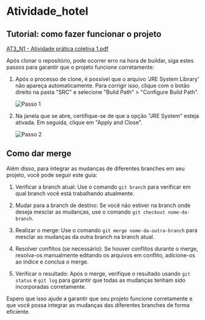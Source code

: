 # Atividade_hotel

## Tutorial: como fazer funcionar o projeto

[AT3_N1 - Atividade prática coletiva 1.pdf](https://github.com/matheus58/Atividade_hotel/files/15210769/AT3_N1.-.Atividade.pratica.coletiva.1.pdf)


Após clonar o repositório, pode ocorrer erro na hora de buildar, siga estes passos para garantir que o projeto funcione corretamente:

1. Após o processo de clone, é possível que o arquivo 'JRE System Library' não apareça automaticamente. Para corrigir isso, clique com o botão direito na pasta "SRC" e selecione "Build Path" > "Configure Build Path".

    ![Passo 1](https://github.com/matheus58/Atividade_hotel/assets/101297032/5e85e3bd-5508-4e65-ad3a-c26467200579)

2. Na janela que se abre, certifique-se de que a opção "JRE System" esteja ativada. Em seguida, clique em "Apply and Close".

    ![Passo 2](https://github.com/matheus58/Atividade_hotel/assets/101297032/3192fbe8-a724-4d8c-943f-2da8cfdf7405)

## Como dar merge
Além disso, para integrar as mudanças de diferentes branches em seu projeto, você pode seguir este guia:

1. Verificar a branch atual: Use o comando `git branch` para verificar em qual branch você está trabalhando atualmente.

2. Mudar para a branch de destino: Se você não estiver na branch onde deseja mesclar as mudanças, use o comando `git checkout nome-da-branch`.

3. Realizar o merge: Use o comando `git merge nome-da-outra-branch` para mesclar as mudanças da outra branch na branch atual.

4. Resolver conflitos (se necessário): Se houver conflitos durante o merge, resolva-os manualmente editando os arquivos em conflito, adicione-os ao índice e conclua o merge.

5. Verificar o resultado: Após o merge, verifique o resultado usando `git status` e `git log` para garantir que todas as mudanças tenham sido incorporadas corretamente.

Espero que isso ajude a garantir que seu projeto funcione corretamente e que você possa integrar as mudanças das diferentes branches de forma eficiente.

